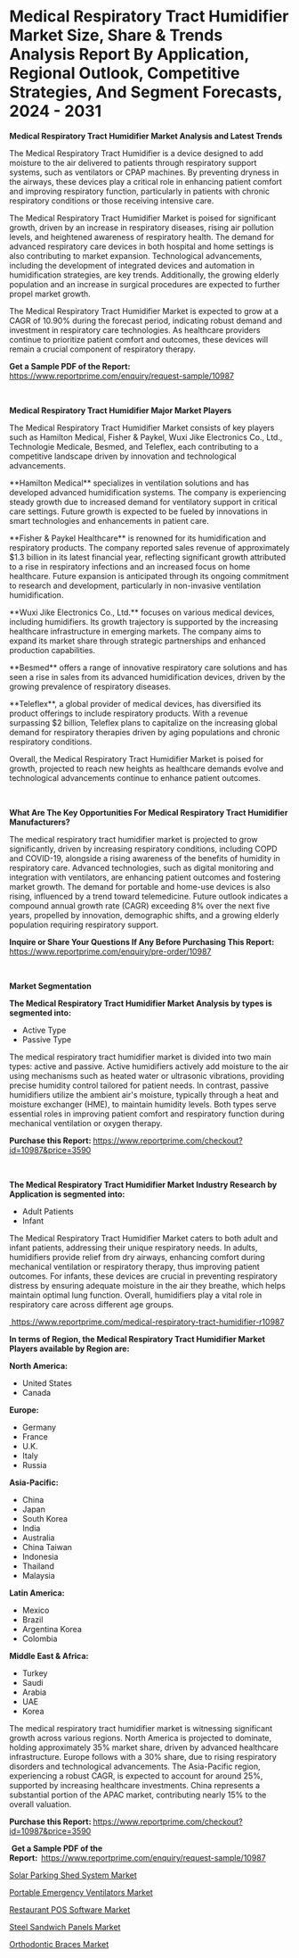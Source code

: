 <p><h1>Medical Respiratory Tract Humidifier Market Size, Share & Trends Analysis Report By Application, Regional Outlook, Competitive Strategies, And Segment Forecasts, 2024 - 2031</h1></p><p><strong>Medical Respiratory Tract Humidifier Market Analysis and Latest Trends</strong></p>
<p><p>The Medical Respiratory Tract Humidifier is a device designed to add moisture to the air delivered to patients through respiratory support systems, such as ventilators or CPAP machines. By preventing dryness in the airways, these devices play a critical role in enhancing patient comfort and improving respiratory function, particularly in patients with chronic respiratory conditions or those receiving intensive care.</p><p>The Medical Respiratory Tract Humidifier Market is poised for significant growth, driven by an increase in respiratory diseases, rising air pollution levels, and heightened awareness of respiratory health. The demand for advanced respiratory care devices in both hospital and home settings is also contributing to market expansion. Technological advancements, including the development of integrated devices and automation in humidification strategies, are key trends. Additionally, the growing elderly population and an increase in surgical procedures are expected to further propel market growth.</p><p>The Medical Respiratory Tract Humidifier Market is expected to grow at a CAGR of 10.90% during the forecast period, indicating robust demand and investment in respiratory care technologies. As healthcare providers continue to prioritize patient comfort and outcomes, these devices will remain a crucial component of respiratory therapy.</p></p>
<p><strong>Get a Sample PDF of the Report:&nbsp;</strong> <a href="https://www.reportprime.com/enquiry/request-sample/10987?utm_campaign=4&utm_medium=2&utm_source=Github&utm_content=ia&utm_term=29112024&utm_id=medical-respiratory-tract-humidifier">https://www.reportprime.com/enquiry/request-sample/10987</a></p>
<p>&nbsp;</p>
<p><strong>Medical Respiratory Tract Humidifier Major Market Players</strong></p>
<p><p>The Medical Respiratory Tract Humidifier Market consists of key players such as Hamilton Medical, Fisher & Paykel, Wuxi Jike Electronics Co., Ltd., Technologie Medicale, Besmed, and Teleflex, each contributing to a competitive landscape driven by innovation and technological advancements.</p><p>**Hamilton Medical** specializes in ventilation solutions and has developed advanced humidification systems. The company is experiencing steady growth due to increased demand for ventilatory support in critical care settings. Future growth is expected to be fueled by innovations in smart technologies and enhancements in patient care.</p><p>**Fisher & Paykel Healthcare** is renowned for its humidification and respiratory products. The company reported sales revenue of approximately $1.3 billion in its latest financial year, reflecting significant growth attributed to a rise in respiratory infections and an increased focus on home healthcare. Future expansion is anticipated through its ongoing commitment to research and development, particularly in non-invasive ventilation humidification.</p><p>**Wuxi Jike Electronics Co., Ltd.** focuses on various medical devices, including humidifiers. Its growth trajectory is supported by the increasing healthcare infrastructure in emerging markets. The company aims to expand its market share through strategic partnerships and enhanced production capabilities.</p><p>**Besmed** offers a range of innovative respiratory care solutions and has seen a rise in sales from its advanced humidification devices, driven by the growing prevalence of respiratory diseases. </p><p>**Teleflex**, a global provider of medical devices, has diversified its product offerings to include respiratory products. With a revenue surpassing $2 billion, Teleflex plans to capitalize on the increasing global demand for respiratory therapies driven by aging populations and chronic respiratory conditions.</p><p>Overall, the Medical Respiratory Tract Humidifier Market is poised for growth, projected to reach new heights as healthcare demands evolve and technological advancements continue to enhance patient outcomes.</p></p>
<p>&nbsp;</p>
<p><strong>What Are The Key Opportunities For Medical Respiratory Tract Humidifier Manufacturers?</strong></p>
<p><p>The medical respiratory tract humidifier market is projected to grow significantly, driven by increasing respiratory conditions, including COPD and COVID-19, alongside a rising awareness of the benefits of humidity in respiratory care. Advanced technologies, such as digital monitoring and integration with ventilators, are enhancing patient outcomes and fostering market growth. The demand for portable and home-use devices is also rising, influenced by a trend toward telemedicine. Future outlook indicates a compound annual growth rate (CAGR) exceeding 8% over the next five years, propelled by innovation, demographic shifts, and a growing elderly population requiring respiratory support.</p></p>
<p><strong>Inquire or Share Your Questions If Any Before Purchasing This Report:</strong> <a href="https://www.reportprime.com/enquiry/pre-order/10987?utm_campaign=4&utm_medium=2&utm_source=Github&utm_content=ia&utm_term=29112024&utm_id=medical-respiratory-tract-humidifier">https://www.reportprime.com/enquiry/pre-order/10987</a></p>
<p>&nbsp;</p>
<p><strong>Market Segmentation</strong></p>
<p><strong>The Medical Respiratory Tract Humidifier Market Analysis by types is segmented into:</strong></p>
<p><ul><li>Active Type</li><li>Passive Type</li></ul></p>
<p><p>The medical respiratory tract humidifier market is divided into two main types: active and passive. Active humidifiers actively add moisture to the air using mechanisms such as heated water or ultrasonic vibrations, providing precise humidity control tailored for patient needs. In contrast, passive humidifiers utilize the ambient air's moisture, typically through a heat and moisture exchanger (HME), to maintain humidity levels. Both types serve essential roles in improving patient comfort and respiratory function during mechanical ventilation or oxygen therapy.</p></p>
<p><strong>Purchase this Report:&nbsp;</strong><a href="https://www.reportprime.com/checkout?id=10987&price=3590&utm_campaign=4&utm_medium=2&utm_source=Github&utm_content=ia&utm_term=29112024&utm_id=medical-respiratory-tract-humidifier">https://www.reportprime.com/checkout?id=10987&price=3590</a></p>
<p>&nbsp;</p>
<p><strong>The Medical Respiratory Tract Humidifier Market Industry Research by Application is segmented into:</strong></p>
<p><ul><li>Adult Patients</li><li>Infant</li></ul></p>
<p><p>The Medical Respiratory Tract Humidifier Market caters to both adult and infant patients, addressing their unique respiratory needs. In adults, humidifiers provide relief from dry airways, enhancing comfort during mechanical ventilation or respiratory therapy, thus improving patient outcomes. For infants, these devices are crucial in preventing respiratory distress by ensuring adequate moisture in the air they breathe, which helps maintain optimal lung function. Overall, humidifiers play a vital role in respiratory care across different age groups.</p></p>
<p><a href="https://www.reportprime.com/medical-respiratory-tract-humidifier-r10987?utm_campaign=4&utm_medium=2&utm_source=Github&utm_content=ia&utm_term=29112024&utm_id=medical-respiratory-tract-humidifier">&nbsp;https://www.reportprime.com/medical-respiratory-tract-humidifier-r10987</a></p>
<p><strong>In terms of Region, the Medical Respiratory Tract Humidifier Market Players available by Region are:</strong></p>
<p>
    <p> <strong> North America: </strong>
        <ul>
            <li>United States</li>
            <li>Canada</li>
        </ul>
        </p> 
    <p> <strong> Europe: </strong>
        <ul>
            <li>Germany</li>
            <li>France</li>
            <li>U.K.</li>
            <li>Italy</li>
            <li>Russia</li>
        </ul>
        </p> 
    <p> <strong> Asia-Pacific: </strong>
        <ul>
            <li>China</li>
            <li>Japan</li>
            <li>South Korea</li>
            <li>India</li>
            <li>Australia</li>
            <li>China Taiwan</li>
            <li>Indonesia</li>
            <li>Thailand</li>
            <li>Malaysia</li>
        </ul>
        </p> 
    <p> <strong> Latin America: </strong>
        <ul>
            <li>Mexico</li>
            <li>Brazil</li>
            <li>Argentina Korea</li>
            <li>Colombia</li>
        </ul>
        </p> 
    <p> <strong> Middle East & Africa: </strong>
        <ul>
            <li>Turkey</li>
            <li>Saudi</li>
            <li>Arabia</li>
            <li>UAE</li>
            <li>Korea</li>
        </ul>
    </p>
    </p>
<p><p>The medical respiratory tract humidifier market is witnessing significant growth across various regions. North America is projected to dominate, holding approximately 35% market share, driven by advanced healthcare infrastructure. Europe follows with a 30% share, due to rising respiratory disorders and technological advancements. The Asia-Pacific region, experiencing a robust CAGR, is expected to account for around 25%, supported by increasing healthcare investments. China represents a substantial portion of the APAC market, contributing nearly 15% to the overall valuation.</p></p>
<p><strong>Purchase this Report: </strong><a href="https://www.reportprime.com/checkout?id=10987&price=3590&utm_campaign=4&utm_medium=2&utm_source=Github&utm_content=ia&utm_term=29112024&utm_id=medical-respiratory-tract-humidifier">https://www.reportprime.com/checkout?id=10987&price=3590</a></p>
<p>&nbsp;<strong>Get a Sample PDF of the Report:&nbsp;&nbsp;</strong><a href="https://www.reportprime.com/enquiry/request-sample/10987?utm_campaign=4&utm_medium=2&utm_source=Github&utm_content=ia&utm_term=29112024&utm_id=medical-respiratory-tract-humidifier">https://www.reportprime.com/enquiry/request-sample/10987</a></p>
<p><strong></strong></p>
<p><p><a href="https://issuu.com/reportprime-2/docs/solar-parking-shed-system-market-size-2030.pptx?utm_campaign=4&utm_medium=2&utm_source=Github&utm_content=ia&utm_term=29112024&utm_id=medical-respiratory-tract-humidifier">Solar Parking Shed System Market</a></p><p><a href="https://github.com/mauripalmi/Market-Research-Report-List-5/blob/main/portable-emergency-ventilators-market.md?utm_campaign=4&utm_medium=2&utm_source=Github&utm_content=ia&utm_term=29112024&utm_id=medical-respiratory-tract-humidifier">Portable Emergency Ventilators Market</a></p><p><a href="https://www.linkedin.com/pulse/comprehensive-overview-restaurant-pos-software-market-projected-dktvf?utm_campaign=4&utm_medium=2&utm_source=Github&utm_content=ia&utm_term=29112024&utm_id=medical-respiratory-tract-humidifier">Restaurant POS Software Market</a></p><p><a href="https://www.linkedin.com/pulse/steel-sandwich-panels-market-evolution-key-trends-regional-pqy1e?utm_campaign=4&utm_medium=2&utm_source=Github&utm_content=ia&utm_term=29112024&utm_id=medical-respiratory-tract-humidifier">Steel Sandwich Panels Market</a></p><p><a href="https://github.com/sca704osol/Market-Research-Report-List-1/blob/main/orthodontic-braces-market.md?utm_campaign=4&utm_medium=2&utm_source=Github&utm_content=ia&utm_term=29112024&utm_id=medical-respiratory-tract-humidifier">Orthodontic Braces Market</a></p></p>